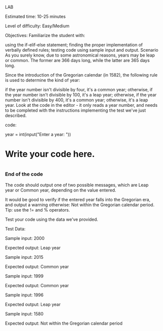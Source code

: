 LAB

Estimated time:
10-25 minutes

Level of difficulty:
Easy/Medium

Objectives:
Familiarize the student with:

using the if-elif-else statement;
finding the proper implementation of verbally defined rules;
testing code using sample input and output.
Scenario
As you surely know, due to some astronomical reasons, years may be leap or common. The former are 366 days long, while the latter are 365 days long.

Since the introduction of the Gregorian calendar (in 1582), the following rule is used to determine the kind of year:

if the year number isn't divisible by four, it's a common year;
otherwise, if the year number isn't divisible by 100, it's a leap year;
otherwise, if the year number isn't divisible by 400, it's a common year;
otherwise, it's a leap year.
Look at the code in the editor - it only reads a year number, and needs to be completed with the instructions implementing the test we've just described.

code:

year = int(input("Enter a year: "))

#
# Write your code here.
#	

### End of the code ###

The code should output one of two possible messages, which are Leap year or Common year, depending on the value entered.

It would be good to verify if the entered year falls into the Gregorian era, and output a warning otherwise: Not within the Gregorian calendar period. Tip: use the != and % operators.

Test your code using the data we've provided.

Test Data:

Sample input: 2000

Expected output: Leap year

Sample input: 2015

Expected output: Common year

Sample input: 1999

Expected output: Common year

Sample input: 1996

Expected output: Leap year

Sample input: 1580

Expected output: Not within the Gregorian calendar period